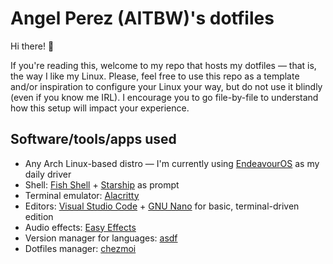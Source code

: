 # Angel Perez (AITBW)'s dotfiles

Hi there! 👋

If you're reading this, welcome to my repo that hosts my dotfiles — that is,
the way I like my Linux. Please, feel free to use this repo as a template and/or
inspiration to configure your Linux your way, but do not use it blindly (even
if you know me IRL). I encourage you to go file-by-file to understand how this
setup will impact your experience.

## Software/tools/apps used

* Any Arch Linux-based distro — I'm currently using [EndeavourOS](https://endeavouros.com/) as my daily driver
* Shell: [Fish Shell](https://fishshell.com/) + [Starship](https://starship.rs/) as prompt
* Terminal emulator: [Alacritty](https://alacritty.org/)
* Editors: [Visual Studio Code](https://code.visualstudio.com/) + [GNU Nano](https://www.nano-editor.org/) for basic, terminal-driven edition
* Audio effects: [Easy Effects](https://github.com/wwmm/easyeffects)
* Version manager for languages: [asdf](https://asdf-vm.com/)
* Dotfiles manager: [chezmoi](https://www.chezmoi.io/)
